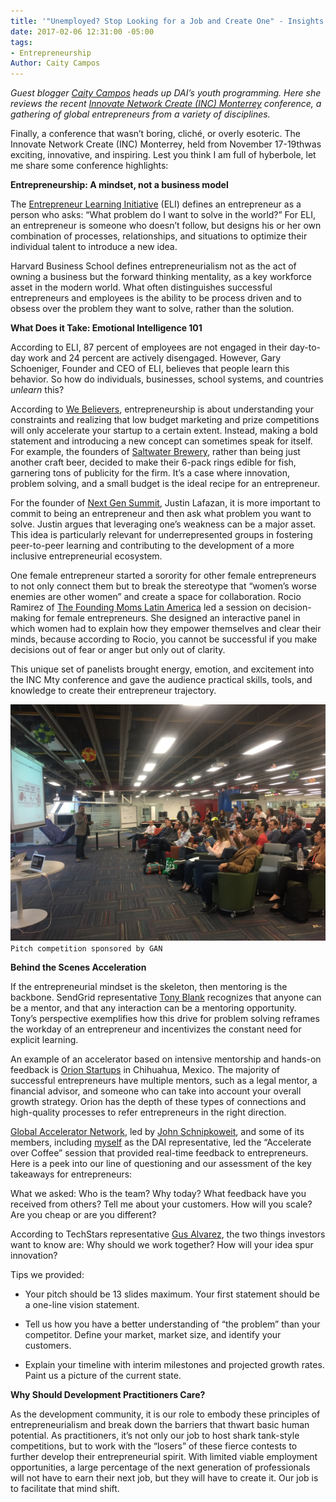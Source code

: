 ```yaml
---
title: '"Unemployed? Stop Looking for a Job and Create One" - Insights from INC Monterrey'
date: 2017-02-06 12:31:00 -05:00
tags:
- Entrepreneurship
Author: Caity Campos
---
```


*Guest blogger [Caity Campos](https://www.linkedin.com/in/caity-campos-32235064/) heads up DAI’s youth programming. Here she reviews the recent [Innovate Network Create (INC) Monterrey](http://incmty.com/) conference, a gathering of global entrepreneurs from a variety of disciplines.*

Finally, a conference that wasn’t boring, cliché, or overly esoteric. The Innovate Network Create (INC) Monterrey, held from November 17-19thwas exciting, innovative, and inspiring. Lest you think I am full of hyberbole, let me share some conference highlights:

<!--more-->

**Entrepreneurship: A mindset, not a business model**

The [Entrepreneur Learning Initiative](https://elimindset.com/) (ELI) defines an entrepreneur as a person who asks: “What problem do I want to solve in the world?” For ELI, an entrepreneur is someone who doesn’t follow, but designs his or her own combination of processes, relationships, and situations to optimize their individual talent to introduce a new idea.

Harvard Business School defines entrepreneurialism not as the act of owning a business but the forward thinking mentality, as a key workforce asset in the modern world. What often distinguishes successful entrepreneurs and employees is the ability to be process driven and to obsess over the problem they want to solve, rather than the solution.

**What Does it Take: Emotional Intelligence 101**

According to ELI, 87 percent of employees are not engaged in their day-to-day work and 24 percent are actively disengaged. However, Gary Schoeniger, Founder and CEO of ELI, believes that people learn this behavior. So how do individuals, businesses, school systems, and countries *unlearn* this?

According to [We Believers](http://www.webelievers.com/), entrepreneurship is about understanding your constraints and realizing that low budget marketing and prize competitions will only accelerate your startup to a certain extent. Instead, making a bold statement and introducing a new concept can sometimes speak for itself. For example, the founders of [Saltwater Brewery](https://www.craftbeer.com/editors-picks/saltwater-brewery-creates-edible-six-pack-rings), rather than being just another craft beer, decided to make their 6-pack rings edible for fish, garnering tons of publicity for the firm. It’s a case where innovation, problem solving, and a small budget is the ideal recipe for an entrepreneur.

For the founder of [Next Gen Summit](http://ngsummit.com/), Justin Lafazan, it is more important to commit to being an entrepreneur and then ask what problem you want to solve. Justin argues that leveraging one’s weakness can be a major asset. This idea is particularly relevant for underrepresented groups in fostering peer-to-peer learning and contributing to the development of a more inclusive entrepreneurial ecosystem.

One female entrepreneur started a sorority for other female entrepreneurs to not only connect them but to break the stereotype that “women’s worse enemies are other women” and create a space for collaboration. Rocio Ramirez of [The Founding Moms Latin America](https://www.facebook.com/TheFoundingMomsLatinoamerica/) led a session on decision-making for female entrepreneurs. She designed an interactive panel in which women had to explain how they empower themselves and clear their minds, because according to Rocio, you cannot be successful if you make decisions out of fear or anger but only out of clarity.

This unique set of panelists brought energy, emotion, and excitement into the INC Mty conference and gave the audience practical skills, tools, and knowledge to create their entrepreneur trajectory.

![IMG_1755.JPG](/uploads/IMG_1755.JPG)`Pitch competition sponsored by GAN`

**Behind the Scenes Acceleration**

If the entrepreneurial mindset is the skeleton, then mentoring is the backbone. SendGrid representative [Tony Blank](https://twitter.com/thetonyblank) recognizes that anyone can be a mentor, and that any interaction can be a mentoring opportunity. Tony’s perspective exemplifies how this drive for problem solving reframes the workday of an entrepreneur and incentivizes the constant need for explicit learning.

An example of an accelerator based on intensive mentorship and hands-on feedback is [Orion Startups](http://hello.orionstartups.com/) in Chihuahua, Mexico. The majority of successful entrepreneurs have multiple mentors, such as a legal mentor, a financial advisor, and someone who can take into account your overall growth strategy. Orion has the depth of these types of connections and high-quality processes to refer entrepreneurs in the right direction.

[Global Accelerator Network](http://gan.co/), led by [John Schnipkoweit](https://twitter.com/jschnip), and some of its members, including [myself](https://www.linkedin.com/in/caity-campos-32235064) as the DAI representative, led the “Accelerate over Coffee” session that provided real-time feedback to entrepreneurs. Here is a peek into our line of questioning and our assessment of the key takeaways for entrepreneurs:

What we asked: Who is the team? Why today? What feedback have you received from others? Tell me about your customers. How will you scale? Are you cheap or are you different?

According to TechStars representative [Gus Alvarez](http://www.techstars.com/mentors/gustavo-alvarez-moreno/), the two things investors want to know are: Why should we work together? How will your idea spur innovation?

Tips we provided:

* Your pitch should be 13 slides maximum. Your first statement should be a one-line vision statement.

* Tell us how you have a better understanding of “the problem” than your competitor. Define your market, market size, and identify your customers.

* Explain your timeline with interim milestones and projected growth rates. Paint us a picture of the current state.

**Why Should Development Practitioners Care?**

As the development community, it is our role to embody these principles of entrepreneurialism and break down the barriers that thwart basic human potential. As practitioners, it’s not only our job to host shark tank-style competitions, but to work with the “losers” of these fierce contests to further develop their entrepreneurial spirit. With limited viable employment opportunities, a large percentage of the next generation of professionals will not have to earn their next job, but they will have to create it. Our job is to facilitate that mind shift.